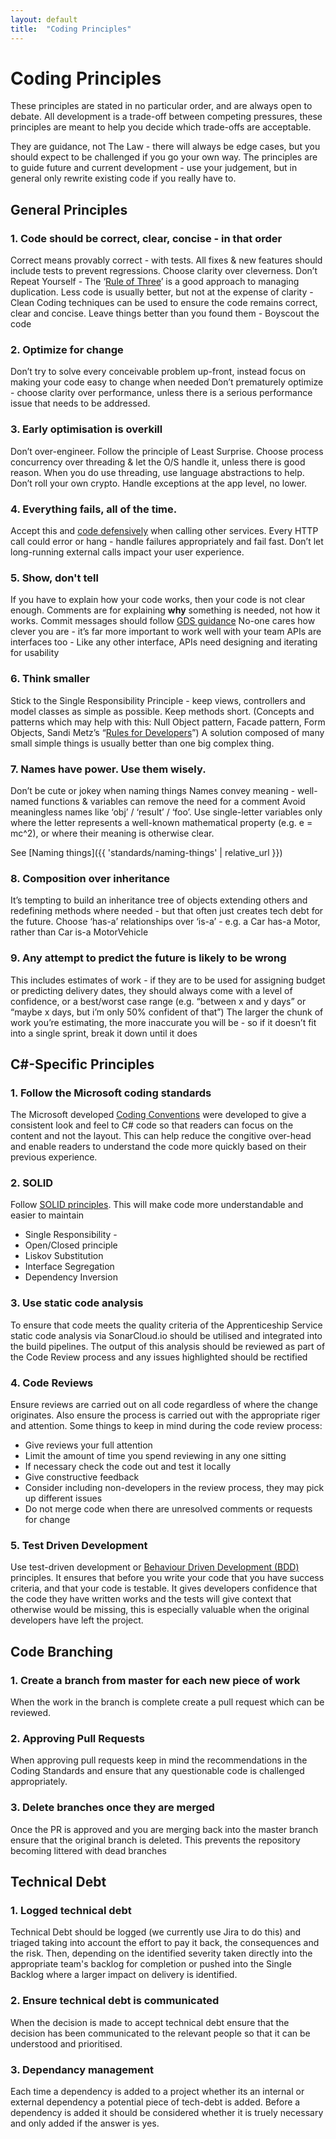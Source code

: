 ```yaml
---
layout: default
title:  "Coding Principles"
---
```


# Coding Principles

These principles are stated in no particular order, and are always open to debate. All development is a trade-off between competing pressures, these principles are meant to help you decide which trade-offs are acceptable.

They are guidance, not The Law - there will always be edge cases, but you should expect to be challenged if you go your own way. The principles are to guide future and current development - use your judgement, but in general only rewrite existing code if you really have to.

## General Principles

### 1. Code should be correct, clear, concise - in that order

Correct means provably correct - with tests. All fixes & new features should include tests to prevent regressions.
Choose clarity over cleverness.
Don’t Repeat Yourself - The ‘[Rule of Three](https://en.wikipedia.org/wiki/Rule_of_three_(computer_programming))’ is a good approach to managing duplication. Less code is usually better, but not at the expense of clarity - Clean Coding techniques can be used to ensure the code remains correct, clear and concise.
Leave things better than you found them - Boyscout the code

### 2. Optimize for change
Don’t try to solve every conceivable problem up-front, instead focus on making your code easy to change when needed
Don’t prematurely optimize - choose clarity over performance, unless there is a serious performance issue that needs to be addressed.

### 3. Early optimisation is overkill
Don’t over-engineer. Follow the principle of Least Surprise. Choose process
concurrency over threading & let the O/S handle it, unless there is good reason.
When you do use threading, use language abstractions to help. Don’t roll your
own crypto. Handle exceptions at the app level, no lower.

### 4. Everything fails, all of the time.
Accept this and [code defensively](https://en.wikipedia.org/wiki/Defensive_programming) when calling other services.
Every HTTP call could error or hang - handle failures appropriately and fail fast. Don’t let long-running external calls impact your user experience.

### 5. Show, don't tell
If you have to explain how your code works, then your code is not clear enough.
Comments are for explaining <strong>why</strong> something is needed, not how it works.
Commit messages should follow [GDS guidance](https://github.com/alphagov/styleguides/blob/master/git.md)
No-one cares how clever you are - it’s far more important to work well with your team
APIs are interfaces too - Like any other interface, APIs need designing and iterating for usability

### 6. Think smaller
Stick to the Single Responsibility Principle - keep views, controllers and model classes as simple as possible. Keep methods short. (Concepts and patterns which may help with this: Null Object pattern, Facade pattern, Form Objects, Sandi Metz’s “[Rules for Developers](https://robots.thoughtbot.com/sandi-metz-rules-for-developers)”)
A solution composed of many small simple things is usually better than one big complex thing.

### 7. Names have power. Use them wisely.
Don’t be cute or jokey when naming things
Names convey meaning - well-named functions & variables can remove the need for a comment
Avoid meaningless names like ‘obj’ / ‘result’ / ‘foo’.
Use single-letter variables only where the letter represents a well-known mathematical property (e.g. e = mc^2), or where their meaning is otherwise clear.


See [Naming things]({{ 'standards/naming-things' | relative_url  }})

### 8. Composition over inheritance
It’s tempting to build an inheritance tree of objects extending others and redefining methods where needed - but that often just creates tech debt for the future. Choose ‘has-a’ relationships over ‘is-a’ - e.g. a Car has-a Motor, rather than Car is-a MotorVehicle

### 9. Any attempt to predict the future is likely to be wrong
This includes estimates of work - if they are to be used for assigning budget or predicting delivery dates, they should always come with a level of confidence, or a best/worst case range (e.g. “between x and y days” or “maybe x days, but i’m only 50% confident of that”)
The larger the chunk of work you’re estimating, the more inaccurate you will be - so if it doesn’t fit into a single sprint, break it down until it does

## C#-Specific Principles

### 1. Follow the Microsoft coding standards
The Microsoft developed [Coding Conventions](https://docs.microsoft.com/en-us/dotnet/csharp/programming-guide/inside-a-program/coding-conventions) were  developed to give a consistent look and feel to C# code so that readers can focus on the content and not the layout. This can help reduce the congitive over-head and enable readers to understand the code more quickly based on their previous experience.

### 2. SOLID
Follow [SOLID principles](https://en.wikipedia.org/wiki/SOLID). This will make code more understandable and easier to maintain
* Single Responsibility - 
* Open/Closed principle
* Liskov Substitution
* Interface Segregation
* Dependency Inversion

### 3. Use static code analysis
To ensure that code meets the quality criteria of the Apprenticeship Service static code analysis via SonarCloud.io should be utilised and integrated into the build pipelines. The output of this analysis should be reviewed as part of the Code Review process and any issues highlighted should be rectified

### 4. Code Reviews
Ensure reviews are carried out on all code regardless of where the change originates. Also ensure the process is carried out with the appropriate riger and attention. Some things to keep in mind during the code review process:

* Give reviews your full attention
* Limit the amount of time you spend reviewing in any one sitting
* If necessary check the code out and test it locally
* Give constructive feedback
* Consider including non-developers in the review process, they may pick up different issues
* Do not merge code when there are unresolved comments or requests for change

### 5. Test Driven Development
Use test-driven development or [Behaviour Driven Development (BDD)](http://dannorth.net/introducing-bdd/) principles. It ensures that before you write your code that you have success criteria, and that your code is testable. It gives developers confidence that the code they have written works and the tests will give context that otherwise would be missing, this is especially valuable when the original developers have left the project.

## Code Branching

### 1. Create a branch from master for each new piece of work
When the work in the branch is complete create a pull request which can be reviewed.

### 2. Approving Pull Requests
When approving pull requests keep in mind the recommendations in the Coding Standards and ensure that any questionable code is challenged appropriately.

### 3. Delete branches once they are merged
Once the PR is approved and you are merging back into the master branch ensure that the original branch is deleted. This prevents the repository becoming littered with dead branches

## Technical Debt

### 1. Logged technical debt 
Technical Debt should be logged (we currently use Jira to do this) and triaged taking into account the effort to pay it back, the consequences and the risk. Then, depending on the identified severity taken directly into the appropriate team's backlog for completion or pushed into the Single Backlog where a larger impact on delivery is identified.

### 2. Ensure technical debt is communicated
When the decision is made to accept technical debt ensure that the decision has been communicated to the relevant people so that it can be understood and prioritised.

### 3. Dependancy management
Each time a dependency is added to a project whether its an internal or external dependency a potential piece of tech-debt is added. Before a dependency is added it should be considered whether it is truely necessary and only added if the answer is yes.
